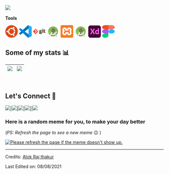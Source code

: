 ![](https://komarev.com/ghpvc/?username=seniorthakur)


**Tools**

<img title="Ubuntu" alt="Ubuntu" width="40px" src="https://raw.githubusercontent.com/github/explore/master/topics/ubuntu/ubuntu.png">     <img title="VS Code" alt="VS Code" width="40px" src="https://github.com/Seniorthakur/Logo/blob/main/vcode.png">     <img title="git" alt="git" width="40px" src="https://raw.githubusercontent.com/github/explore/master/topics/git/git.png">     <img title="Android Studio" alt="Android Studio" width="40px" src="https://github.com/Seniorthakur/Logo/blob/main/Android-studio.png">     <img title="xampp" alt="xampp" width="40px" src="https://github.com/Seniorthakur/Logo/blob/main/xampp.png">     <img title="Android Studio" alt="Android Studio" width="40px" src="https://github.com/Seniorthakur/Logo/blob/main/Android-studio.png"> <img title="xd" alt="xd" width="40px" src="https://github.com/Seniorthakur/Logo/blob/main/xd.png">     <img title="figma" alt="figma" width="40px" height="40px" src="https://github.com/Seniorthakur/Logo/blob/main/Figma.svg">
<br>

## Some of my stats :bar_chart:

<img src="https://github-readme-stats.vercel.app/api?username=seniorthakur&show_icons=true&theme=radical&include_all_commits=true">|<a href="https://stackoverflow.com/users/14023321/senior-thakur"><img src="https://github-readme-stackoverflow.vercel.app/?userID=14023321&theme=dark" height="250"></a>
|--|--|

<br>

## Let's Connect :handshake:

<a href="https://www.linkedin.com/in/seniorthakur/"><img src="https://cdn2.iconfinder.com/data/icons/social-media-2285/512/1_Linkedin_unofficial_colored_svg-128.png" width="40"></a>|<a href="https://twitter.com/seniorthakur"><img src="https://cdn2.iconfinder.com/data/icons/social-media-2285/512/1_Twitter3_colored_svg-128.png" width="40"></a>|<a href="https://www.youtube.com/channel/seniorthakur"><img src="https://cdn2.iconfinder.com/data/icons/social-media-2285/512/1_Youtube_colored_svg-128.png" width="40"></a>|<a href="https://www.facebook.com/seniorthakur"><img src="https://cdn1.iconfinder.com/data/icons/social-media-2285/512/Colored_Facebook3_svg-128.png" width="40"></a>||<a href="https://www.instagram.com/_alok_9"><img src="https://cdn2.iconfinder.com/data/icons/social-media-2285/512/1_Instagram_colored_svg_1-128.png" width="40"></a>

### Here is a random meme for you, to make your day better
(*PS: Refresh the page to see a new meme* :wink: )

<a href="https://github.com/techytushar/random-memer"><img src='https://dogtrainingobedienceschool.com/pic/5154252_full-quotes-on-respect-and-power-25-best-memes-about-knowledge-will-give-you-power-but.png' title="Meme" alt="Please refresh the page if the meme doesn't show up." height="400"></a>

-----
Credits: [Alok Raj thakur](https://github.com/seniorthakur)

Last Edited on: 08/08/2021
